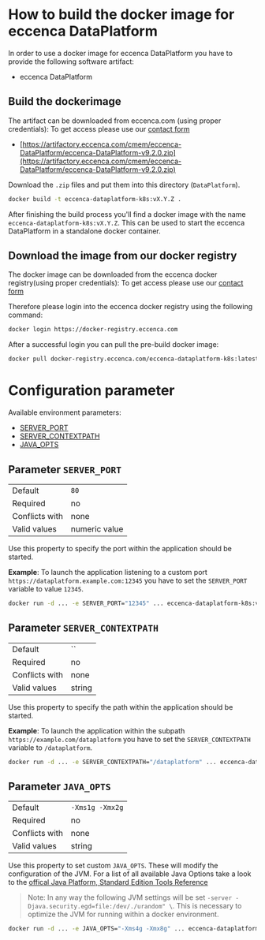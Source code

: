 # How to build the docker image for eccenca DataPlatform

In order to use a docker image for eccenca DataPlatform you have to provide the following software artifact:

- eccenca DataPlatform

## Build the dockerimage

The artifact can be downloaded from eccenca.com (using proper credentials):
To get access please use our [contact form](https://www.eccenca.com/en/company-contact.html)

- [https://artifactory.eccenca.com/cmem/eccenca-DataPlatform/eccenca-DataPlatform-v9.2.0.zip](https://artifactory.eccenca.com/cmem/eccenca-DataPlatform/eccenca-DataPlatform-v9.2.0.zip)

Download the `.zip` files and put them into this directory (`DataPlatform`).

```bash
docker build -t eccenca-dataplatform-k8s:vX.Y.Z .
```

After finishing the build process you'll find a docker image with the name `eccenca-dataplatform-k8s:vX.Y.Z`.
This can be used to start the eccenca DataPlatform in a standalone docker container.

## Download the image from our docker registry

The docker image can be downloaded from the eccenca docker registry(using proper credentials):
To get access please use our [contact form](https://www.eccenca.com/en/company-contact.html)

Therefore please login into the eccenca docker registry using the following command:

```bash
docker login https://docker-registry.eccenca.com
```

After a successful login you can pull the pre-build docker image:

```bash
docker pull docker-registry.eccenca.com/eccenca-dataplatform-k8s:latest
```

# Configuration parameter

Available environment parameters:

* [SERVER_PORT](#parameter-server_port)
* [SERVER_CONTEXTPATH](#parameter-server_contextpath)
* [JAVA_OPTS](#parameter-java_opts)

## **Parameter** `SERVER_PORT`

|                 |                                |
|-----------------|--------------------------------|
| Default         | `80`                           |
| Required        | no                             |
| Conflicts with  | none                           |
| Valid values    | numeric value                  |

Use this property to specify the port within the application should be started.

__Example__:
To launch the application listening to a custom port `https://dataplatform.example.com:12345` you have to set the `SERVER_PORT` variable to value `12345`.

```bash
docker run -d ... -e SERVER_PORT="12345" ... eccenca-dataplatform-k8s:vX.Y.Z
```

## **Parameter** `SERVER_CONTEXTPATH`

|                 |                                |
|-----------------|--------------------------------|
| Default         | ``                             |
| Required        | no                             |
| Conflicts with  | none                           |
| Valid values    | string                         |

Use this property to specify the path within the application should be started.

__Example__:
To launch the application within the subpath `https://example.com/dataplatform` you have to set the `SERVER_CONTEXTPATH` variable to `/dataplatform`.

```bash
docker run -d ... -e SERVER_CONTEXTPATH="/dataplatform" ... eccenca-dataplatform-k8s:vX.Y.Z
```

## **Parameter** `JAVA_OPTS`

|                 |                                |
|-----------------|--------------------------------|
| Default         | `-Xms1g -Xmx2g`              |
| Required        | no                             |
| Conflicts with  | none                           |
| Valid values    | string                         |

Use this property to set custom `JAVA_OPTS`.
These will modify the configuration of the JVM.
For a list of all available Java Options take a look to the [offical Java Platform, Standard Edition Tools Reference](https://docs.oracle.com/javase/8/docs/technotes/tools/windows/java.html)

>Note: In any way the following JVM settings will be set `-server -Djava.security.egd=file:/dev/./urandom" \`.
This is necessary to optimize the JVM for running within a docker environment.

```bash
docker run -d ... -e JAVA_OPTS="-Xms4g -Xmx8g" ... eccenca-dataplatform-k8s:vX.Y.Z
```
